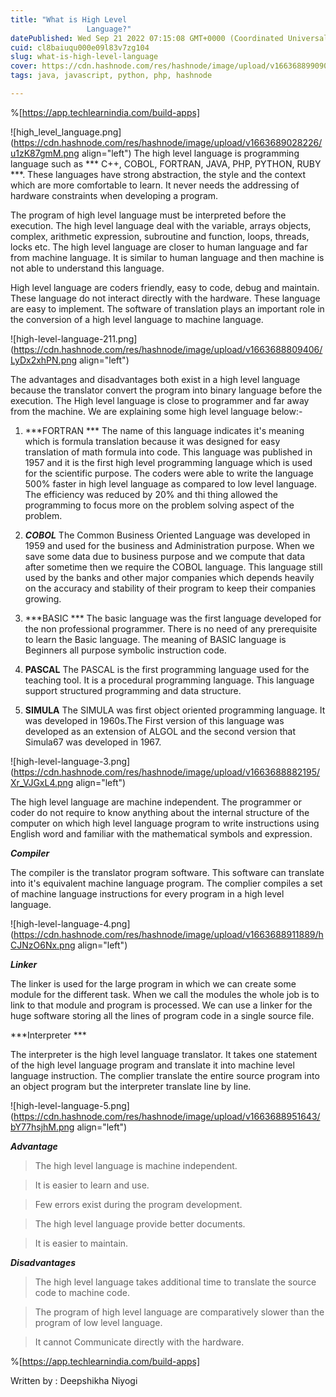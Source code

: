 ```yaml
---
title: "What is High Level 
                 Language?"
datePublished: Wed Sep 21 2022 07:15:08 GMT+0000 (Coordinated Universal Time)
cuid: cl8baiuqu000e09l83v7zg104
slug: what-is-high-level-language
cover: https://cdn.hashnode.com/res/hashnode/image/upload/v1663688990906/VotP-9WC7.png
tags: java, javascript, python, php, hashnode

---
```


%[https://app.techlearnindia.com/build-apps]

![high_level_language.png](https://cdn.hashnode.com/res/hashnode/image/upload/v1663689028226/u1zK87gmM.png align="left")
The high level language is programming language such as *** C++, COBOL, FORTRAN, JAVA, PHP, PYTHON, RUBY ***. 
These languages have strong abstraction, the style and the context which are more comfortable to learn. It never needs the addressing of hardware constraints when developing a program.

The program of high level language must be interpreted before the execution. The high level language deal with the variable, arrays objects, complex, arithmetic expression, subroutine and function, loops, threads, locks etc. The high level language are closer to human language and far from machine language. It is similar to human language and then machine is not able to understand this language.

High level language are coders friendly, easy to code, debug and maintain. These language do not interact directly with the hardware. These language are easy to implement. The software of translation plays an important role in the conversion of a high level language to machine language.

![high-level-language-211.png](https://cdn.hashnode.com/res/hashnode/image/upload/v1663688809406/LyDx2xhPN.png align="left")

The advantages and disadvantages both exist in a high level language because the translator convert the program into binary language before the execution. The High level language is close to programmer and far away from the machine.
We are explaining some high level language below:-

1.  ***FORTRAN ***
The name of this language indicates it's meaning which is formula translation because it was designed for easy translation of math formula into code. This language was published in 1957 and it is the first high level programming language which is used for the scientific purpose.
The coders were able to write the language 500% faster in high level language as compared to low level language. The efficiency was reduced by 20% and thi thing allowed the programming to focus more on the problem solving aspect of the problem. 


2.   ***COBOL***
The Common Business Oriented Language was developed in 1959 and used for the business and Administration purpose. When we save some data due to business purpose and we compute that data after sometime then we require the COBOL language. 
This language still used by the banks and other major companies which depends heavily on the accuracy and stability of their program to keep their companies growing. 

3.  ***BASIC ***
The basic language was the first language developed for the non professional programmer. There is no need of any prerequisite to learn the Basic language. The meaning of BASIC language is Beginners all purpose symbolic instruction code. 

4.  **PASCAL**
The PASCAL is the first programming language used for the teaching tool. It is a procedural programming language. This language support structured programming and data structure. 

5.  **SIMULA**
The SIMULA was first object oriented programming language. It was developed in 1960s.The First version of this language was developed as an extension of ALGOL and the second version that Simula67 was developed in 1967.

![high-level-language-3.png](https://cdn.hashnode.com/res/hashnode/image/upload/v1663688882195/Xr_VJGxL4.png align="left")

The high level language are machine independent. The programmer or coder do not require to know anything about the internal structure of the computer on which high level language program to write instructions using English word and familiar with the mathematical symbols and expression. 

***Compiler***

 The compiler is the translator program software. This software can translate into it's equivalent machine language program. The complier compiles a set of machine language instructions for every program in a high level language.

![high-level-language-4.png](https://cdn.hashnode.com/res/hashnode/image/upload/v1663688911889/hCJNzO6Nx.png align="left")


***Linker***

The linker is used for the large program in which we can create some module for the different task. When we call the modules the whole job is to link to that module and program is processed. We can use a linker for the huge software storing all the lines of program code in a single source file. 

***Interpreter ***

The interpreter is the high level language translator. It takes one statement of the high level language program and translate it into machine level language instruction. The complier translate the entire source program into an object program but the interpreter translate line by line. 

![high-level-language-5.png](https://cdn.hashnode.com/res/hashnode/image/upload/v1663688951643/bY77hsjhM.png align="left")


***Advantage***
> The high level language is machine independent. 

> It is easier to learn and use. 

> Few errors exist during the program development. 

> The high level language provide better documents. 

> It is easier to maintain. 

***Disadvantages***
> The high level language takes additional time to translate the source code to machine code. 

> The program of high level language are comparatively slower than the program of low level language. 

> It cannot Communicate directly with the hardware. 


%[https://app.techlearnindia.com/build-apps]

Written by : Deepshikha Niyogi 